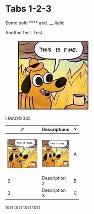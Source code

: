 # Tabs 1-2-3

Some bold \*\*\*\* and. \_\_ italic

Another test. Test

<figure><img src=".gitbook/assets/this is fine.jpeg" alt=""><figcaption></figcaption></figure>

LMAO12345

<table><thead><tr><th width="94.6">#</th><th width="75">Descriptions</th><th>?</th></tr></thead><tbody><tr><td><p></p><p><img src=".gitbook/assets/this is fine.jpeg" alt="" data-size="original"></p></td><td><p></p><p><img src=".gitbook/assets/this is fine.jpeg" alt="" data-size="original"></p></td><td>A</td></tr><tr><td>2</td><td>Description 2</td><td>B</td></tr><tr><td>3</td><td>Description 3</td><td>C</td></tr></tbody></table>

test test test test
